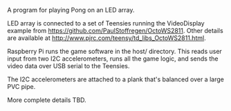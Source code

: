 A program for playing Pong on an LED array.

LED array is connected to a set of Teensies running the VideoDisplay example
from https://github.com/PaulStoffregen/OctoWS2811. Other details are available
at http://www.pjrc.com/teensy/td_libs_OctoWS2811.html.

Raspberry Pi runs the game software in the host/ directory. This reads user
input from two I2C accelerometers, runs all the game logic, and sends the
video data over USB serial to the Teensies.

The I2C accelerometers are attached to a plank that's balanced over a large
PVC pipe.

More complete details TBD.
